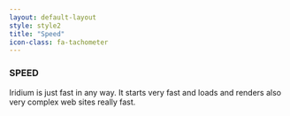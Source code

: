 ```yaml
---
layout: default-layout
style: style2
title: "Speed"
icon-class: fa-tachometer
---
```


### SPEED ###
Iridium is just fast in any way. It starts very fast and loads and renders also very complex web sites really fast.